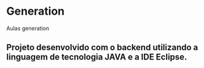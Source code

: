 # Generation
Aulas generation

## Projeto desenvolvido com o backend utilizando a linguagem de tecnologia JAVA e a IDE Eclipse.  
